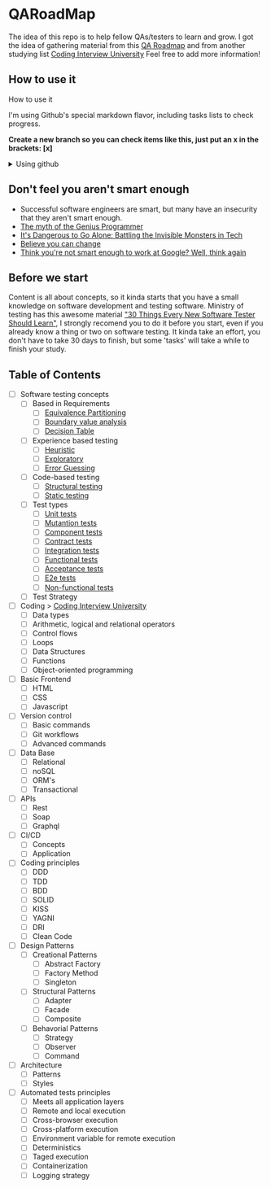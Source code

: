# QARoadMap

The idea of this repo is to help fellow QAs/testers to learn and grow. 
I got the idea of gathering material from this [QA Roadmap](https://miro.com/app/board/o9J_kkqqHXk=/) and from another studying list [Coding Interview University](https://github.com/jwasham/coding-interview-university)
Feel free to add more information!


## How to use it

<summary>How to use it</summary>

I'm using Github's special markdown flavor, including tasks lists to check progress.


**Create a new branch so you can check items like this, just put an x in the brackets: [x]**

<details>
    <summary>Using github</summary>
    Fork a branch and follow the commands below

`git checkout -b progress`

`git remote add jwasham https://github.com/jwasham/coding-interview-university`

`git fetch --all`

    Mark all boxes with X after you completed your changes

`git add .`

`git commit -m "Marked x"`

`git rebase jwasham/master`

`git push --force`

[More about Github-flavored markdown](https://guides.github.com/features/mastering-markdown/#GitHub-flavored-markdown)

</details>


## Don't feel you aren't smart enough

- Successful software engineers are smart, but many have an insecurity that they aren't smart enough.
- [The myth of the Genius Programmer](https://www.youtube.com/watch?v=0SARbwvhupQ)
- [It's Dangerous to Go Alone: Battling the Invisible Monsters in Tech](https://www.youtube.com/watch?v=1i8ylq4j_EY)
- [Believe you can change](http://www.aaronsw.com/weblog/dweck)
- [Think you're not smart enough to work at Google? Well, think again](https://www.youtube.com/watch?v=uPOJ1PR50ag)


## Before we start

Content is all about concepts, so it kinda starts that you have a small knowledge on software development and testing software. Ministry of testing has this awesome material ["30 Things Every New Software Tester Should Learn"](https://www.ministryoftesting.com/dojo/lessons/30-things-every-new-software-tester-should-learn), I strongly recomend you to do it before you start, even if you already know a thing or two on software testing. It kinda take an effort, you don't have to take 30 days to finish, but some 'tasks' will take a while to finish your study.

## Table of Contents

- [ ] Software testing concepts
    - [ ] Based in Requirements
      - [ ] [Equivalence Partitioning](https://github.com/lkrust/QARoadMap/tree/main/Software%20Testing%20Concepts/Based%20in%20Requirements/Equivalence%20Partitioning)
      - [ ] [Boundary value analysis](https://github.com/lkrust/QARoadMap/tree/main/Software%20Testing%20Concepts/Based%20in%20Requirements/Boundary%20value%20analysis)
      - [ ] [Decision Table](https://github.com/lkrust/QARoadMap/tree/main/Software%20Testing%20Concepts/Based%20in%20Requirements/Decision%20table)
    - [ ] Experience based testing
      - [ ] [Heuristic](https://github.com/lkrust/QARoadMap/tree/main/Software%20Testing%20Concepts/Experience%20based%20testing/Heuristics)
      - [ ] [Exploratory](https://github.com/lkrust/QARoadMap/tree/main/Software%20Testing%20Concepts/Experience%20based%20testing/Exploratory)
      - [ ] [Error Guessing](https://github.com/lkrust/QARoadMap/tree/main/Software%20Testing%20Concepts/Experience%20based%20testing/Error%20guessing)
    - [ ] Code-based testing
      - [ ] [Structural testing](https://github.com/lkrust/QARoadMap/tree/main/Software%20Testing%20Concepts/Code-based%20testing/Structural%20testing)
      - [ ] [Static testing](https://github.com/lkrust/QARoadMap/tree/main/Software%20Testing%20Concepts/Code-based%20testing/Static%20testing)
    - [ ] Test types
      - [ ] [Unit tests](https://github.com/lkrust/QARoadMap/tree/main/Software%20Testing%20Concepts/Test%20types/Unit%20tests)
      - [ ] [Mutantion tests](https://github.com/lkrust/QARoadMap/tree/main/Software%20Testing%20Concepts/Test%20types/Mutantion%20tests)
      - [ ] [Component tests](https://github.com/lkrust/QARoadMap/tree/main/Software%20Testing%20Concepts/Test%20types/Component%20tests)
      - [ ] [Contract tests](https://github.com/lkrust/QARoadMap/tree/main/Software%20Testing%20Concepts/Test%20types/Contract%20tests)
      - [ ] [Integration tests](https://github.com/lkrust/QARoadMap/tree/main/Software%20Testing%20Concepts/Test%20types/Integration%20tests)
      - [ ] [Functional tests](https://github.com/lkrust/QARoadMap/tree/main/Software%20Testing%20Concepts/Test%20types/Functional%20tests)
      - [ ] [Acceptance tests](https://github.com/lkrust/QARoadMap/tree/main/Software%20Testing%20Concepts/Test%20types/Acceptance%20tests)
      - [ ] [E2e tests](https://github.com/lkrust/QARoadMap/tree/main/Software%20Testing%20Concepts/Test%20types/E2e%20tests)
      - [ ] [Non-functional tests](https://github.com/lkrust/QARoadMap/tree/main/Software%20Testing%20Concepts/Test%20types/Non-functional%20tests)
    - [ ] Test Strategy
- [ ] Coding > [Coding Interview University](https://github.com/jwasham/coding-interview-university)
  - [ ] Data types
  - [ ] Arithmetic, logical and relational operators
  - [ ] Control flows
  - [ ] Loops
  - [ ] Data Structures
  - [ ] Functions
  - [ ] Object-oriented programming
- [ ] Basic Frontend
  - [ ] HTML
  - [ ] CSS
  - [ ] Javascript
- [ ] Version control
  - [ ] Basic commands
  - [ ] Git workflows
  - [ ] Advanced commands
- [ ] Data Base
  - [ ] Relational
  - [ ] noSQL
  - [ ] ORM's
  - [ ] Transactional
- [ ] APIs
  - [ ] Rest
  - [ ] Soap
  - [ ] Graphql
- [ ] CI/CD
  - [ ] Concepts
  - [ ] Application
- [ ] Coding principles
  - [ ] DDD
  - [ ] TDD
  - [ ] BDD
  - [ ] SOLID
  - [ ] KISS
  - [ ] YAGNI
  - [ ] DRI
  - [ ] Clean Code
- [ ] Design Patterns
  - [ ] Creational Patterns
    - [ ] Abstract Factory
    - [ ] Factory Method
    - [ ] Singleton
  - [ ] Structural Patterns
    - [ ] Adapter
    - [ ] Facade
    - [ ] Composite
  - [ ] Behavorial Patterns
    - [ ] Strategy
    - [ ] Observer
    - [ ] Command
- [ ] Architecture
  - [ ] Patterns
  - [ ] Styles
- [ ] Automated tests principles
  - [ ] Meets all application layers
  - [ ] Remote and local execution
  - [ ] Cross-browser execution
  - [ ] Cross-platform execution
  - [ ] Environment variable for remote execution
  - [ ] Deterministics
  - [ ] Taged execution
  - [ ] Containerization
  - [ ] Logging strategy
